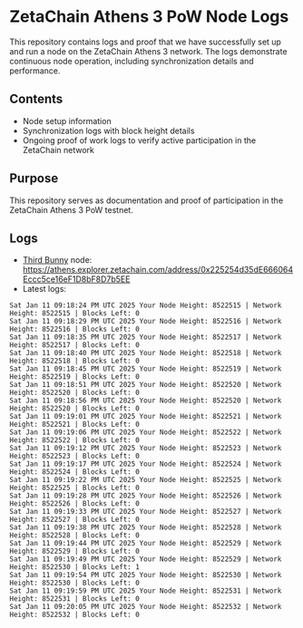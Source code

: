 # ZetaChain Athens 3 PoW Node Logs
This repository contains logs and proof that we have successfully set up and run a node on the ZetaChain Athens 3 network. The logs demonstrate continuous node operation, including synchronization details and performance.

## Contents
- Node setup information
- Synchronization logs with block height details
- Ongoing proof of work logs to verify active participation in the ZetaChain network

## Purpose
This repository serves as documentation and proof of participation in the ZetaChain Athens 3 PoW testnet.

## Logs

- [Third Bunny](https://thirdbunny.xyz/) node: https://athens.explorer.zetachain.com/address/0x225254d35dE666064Eccc5ce16eF1D8bF8D7b5EE
- Latest logs:
```
Sat Jan 11 09:18:24 PM UTC 2025 Your Node Height: 8522515 | Network Height: 8522515 | Blocks Left: 0
Sat Jan 11 09:18:29 PM UTC 2025 Your Node Height: 8522516 | Network Height: 8522516 | Blocks Left: 0
Sat Jan 11 09:18:35 PM UTC 2025 Your Node Height: 8522517 | Network Height: 8522517 | Blocks Left: 0
Sat Jan 11 09:18:40 PM UTC 2025 Your Node Height: 8522518 | Network Height: 8522518 | Blocks Left: 0
Sat Jan 11 09:18:45 PM UTC 2025 Your Node Height: 8522519 | Network Height: 8522519 | Blocks Left: 0
Sat Jan 11 09:18:51 PM UTC 2025 Your Node Height: 8522520 | Network Height: 8522520 | Blocks Left: 0
Sat Jan 11 09:18:56 PM UTC 2025 Your Node Height: 8522520 | Network Height: 8522520 | Blocks Left: 0
Sat Jan 11 09:19:01 PM UTC 2025 Your Node Height: 8522521 | Network Height: 8522521 | Blocks Left: 0
Sat Jan 11 09:19:06 PM UTC 2025 Your Node Height: 8522522 | Network Height: 8522522 | Blocks Left: 0
Sat Jan 11 09:19:12 PM UTC 2025 Your Node Height: 8522523 | Network Height: 8522523 | Blocks Left: 0
Sat Jan 11 09:19:17 PM UTC 2025 Your Node Height: 8522524 | Network Height: 8522524 | Blocks Left: 0
Sat Jan 11 09:19:22 PM UTC 2025 Your Node Height: 8522525 | Network Height: 8522525 | Blocks Left: 0
Sat Jan 11 09:19:28 PM UTC 2025 Your Node Height: 8522526 | Network Height: 8522526 | Blocks Left: 0
Sat Jan 11 09:19:33 PM UTC 2025 Your Node Height: 8522527 | Network Height: 8522527 | Blocks Left: 0
Sat Jan 11 09:19:38 PM UTC 2025 Your Node Height: 8522528 | Network Height: 8522528 | Blocks Left: 0
Sat Jan 11 09:19:44 PM UTC 2025 Your Node Height: 8522529 | Network Height: 8522529 | Blocks Left: 0
Sat Jan 11 09:19:49 PM UTC 2025 Your Node Height: 8522529 | Network Height: 8522530 | Blocks Left: 1
Sat Jan 11 09:19:54 PM UTC 2025 Your Node Height: 8522530 | Network Height: 8522530 | Blocks Left: 0
Sat Jan 11 09:19:59 PM UTC 2025 Your Node Height: 8522531 | Network Height: 8522531 | Blocks Left: 0
Sat Jan 11 09:20:05 PM UTC 2025 Your Node Height: 8522532 | Network Height: 8522532 | Blocks Left: 0
```
